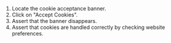 1. Locate the cookie acceptance banner.
2. Click on "Accept Cookies".
3. Assert that the banner disappears.
4. Assert that cookies are handled correctly by checking website preferences.